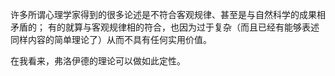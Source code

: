 许多所谓心理学家得到的很多论述是不符合客观规律、甚至是与自然科学的成果相矛盾的；
有的就算与客观规律相的符合，也因为过于复杂（而且已经有能够表述同样内容的简单理论了）从而不具有任何实用价值。

在我看来，弗洛伊德的理论可以做如此定性。
